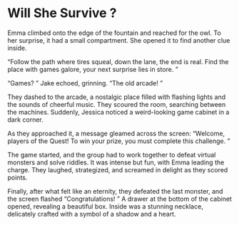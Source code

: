 # Will She Survive ?
Emma climbed onto the edge of the fountain and reached for the owl. To her surprise, it had a small compartment. She opened it to find another clue inside. 

“Follow the path where tires squeal, down the lane, the end is real. Find the place with games galore, your next surprise lies in store. ”

“Games? ” Jake echoed, grinning. “The old arcade! ”

They dashed to the arcade, a nostalgic place filled with flashing lights and the sounds of cheerful music. They scoured the room, searching between the machines. Suddenly, Jessica noticed a weird-looking game cabinet in a dark corner. 

As they approached it, a message gleamed across the screen: “Welcome, players of the Quest! To win your prize, you must complete this challenge. ”

The game started, and the group had to work together to defeat virtual monsters and solve riddles. It was intense but fun, with Emma leading the charge. They laughed, strategized, and screamed in delight as they scored points. 

Finally, after what felt like an eternity, they defeated the last monster, and the screen flashed “Congratulations! ” A drawer at the bottom of the cabinet opened, revealing a beautiful box. Inside was a stunning necklace, delicately crafted with a symbol of a shadow and a heart.

